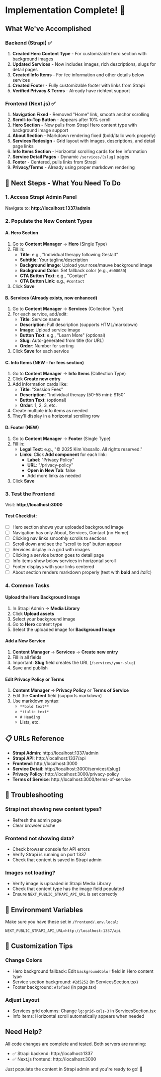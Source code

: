 # Implementation Complete! 🎉

## What We've Accomplished

### Backend (Strapi) ✅

1. **Created Hero Content Type** - For customizable hero section with background images
2. **Updated Services** - Now includes images, rich descriptions, slugs for detail pages
3. **Created Info Items** - For fee information and other details below services
4. **Created Footer** - Fully customizable footer with links from Strapi
5. **Verified Privacy & Terms** - Already have richtext support

### Frontend (Next.js) ✅

1. **Navigation Fixed** - Removed "Home" link, smooth anchor scrolling
2. **Scroll-to-Top Button** - Appears after 10% scroll
3. **Hero Section** - Now pulls from Strapi Hero content type with background image support
4. **About Section** - Markdown rendering fixed (bold/italic work properly)
5. **Services Redesign** - Grid layout with images, descriptions, and detail page links
6. **Info Items Section** - Horizontal scrolling cards for fee information
7. **Service Detail Pages** - Dynamic `/services/[slug]` pages
8. **Footer** - Centered, pulls links from Strapi
9. **Privacy/Terms** - Already using proper markdown rendering

## 🚀 Next Steps - What You Need To Do

### 1. Access Strapi Admin Panel

Navigate to: **http://localhost:1337/admin**

### 2. Populate the New Content Types

#### A. Hero Section

1. Go to **Content Manager** → **Hero** (Single Type)
2. Fill in:
   - **Title**: e.g., "Individual therapy following Gestalt"
   - **Subtitle**: Your tagline/description
   - **Background Image**: Upload your rose/mauve background image
   - **Background Color**: Set fallback color (e.g., `#b08080`)
   - **CTA Button Text**: e.g., "Contact"
   - **CTA Button Link**: e.g., `#contact`
3. Click **Save**

#### B. Services (Already exists, now enhanced)

1. Go to **Content Manager** → **Services** (Collection Type)
2. For each service, add/edit:
   - **Title**: Service name
   - **Description**: Full description (supports HTML/markdown)
   - **Image**: Upload service image
   - **Button Text**: e.g., "Learn More" (optional)
   - **Slug**: Auto-generated from title (for URL)
   - **Order**: Number for sorting
3. Click **Save** for each service

#### C. Info Items (NEW - for fees section)

1. Go to **Content Manager** → **Info Items** (Collection Type)
2. Click **Create new entry**
3. Add information cards like:
   - **Title**: "Session Fees"
   - **Description**: "Individual therapy (50-55 min): $150"
   - **Button Text**: (optional)
   - **Order**: 1, 2, 3, etc.
4. Create multiple info items as needed
5. They'll display in a horizontal scrolling row

#### D. Footer (NEW)

1. Go to **Content Manager** → **Footer** (Single Type)
2. Fill in:
   - **Legal Text**: e.g., "© 2025 Kim Vassallo. All rights reserved."
   - **Links**: Click **Add component** for each link:
     - **Label**: "Privacy Policy"
     - **URL**: "/privacy-policy"
     - **Open in New Tab**: false
     - Add more links as needed
3. Click **Save**

### 3. Test the Frontend

Visit: **http://localhost:3000**

#### Test Checklist:

- [ ] Hero section shows your uploaded background image
- [ ] Navigation has only About, Services, Contact (no Home)
- [ ] Clicking nav links smoothly scrolls to sections
- [ ] Scroll down and see the "scroll to top" button appear
- [ ] Services display in a grid with images
- [ ] Clicking a service button goes to detail page
- [ ] Info items show below services in horizontal scroll
- [ ] Footer displays with your links centered
- [ ] About section renders markdown properly (test with **bold** and _italic_)

### 4. Common Tasks

#### Upload the Hero Background Image

1. In Strapi Admin → **Media Library**
2. Click **Upload assets**
3. Select your background image
4. Go to **Hero** content type
5. Select the uploaded image for **Background Image**

#### Add a New Service

1. **Content Manager** → **Services** → **Create new entry**
2. Fill in all fields
3. Important: **Slug** field creates the URL (`/services/your-slug`)
4. Save and publish

#### Edit Privacy Policy or Terms

1. **Content Manager** → **Privacy Policy** or **Terms of Service**
2. Edit the **Content** field (supports markdown)
3. Use markdown syntax:
   - `**bold text**`
   - `*italic text*`
   - `# Heading`
   - Lists, etc.

## 📋 URLs Reference

- **Strapi Admin**: http://localhost:1337/admin
- **Strapi API**: http://localhost:1337/api
- **Frontend**: http://localhost:3000
- **Service Detail**: http://localhost:3000/services/[slug]
- **Privacy Policy**: http://localhost:3000/privacy-policy
- **Terms of Service**: http://localhost:3000/terms-of-service

## 🐛 Troubleshooting

### Strapi not showing new content types?

- Refresh the admin page
- Clear browser cache

### Frontend not showing data?

- Check browser console for API errors
- Verify Strapi is running on port 1337
- Check that content is saved in Strapi admin

### Images not loading?

- Verify image is uploaded in Strapi Media Library
- Check that content type has the image field populated
- Ensure `NEXT_PUBLIC_STRAPI_API_URL` is set correctly

## 📝 Environment Variables

Make sure you have these set in `/frontend/.env.local`:

```
NEXT_PUBLIC_STRAPI_API_URL=http://localhost:1337/api
```

## 🎨 Customization Tips

### Change Colors

- Hero background fallback: Edit `backgroundColor` field in Hero content type
- Service section background: `#2d5252` (in ServicesSection.tsx)
- Footer background: `#f5f1ed` (in page.tsx)

### Adjust Layout

- Services grid columns: Change `lg:grid-cols-3` in ServicesSection.tsx
- Info items: Horizontal scroll automatically appears when needed

## Need Help?

All code changes are complete and tested. Both servers are running:

- ✅ Strapi backend: http://localhost:1337
- ✅ Next.js frontend: http://localhost:3000

Just populate the content in Strapi admin and you're ready to go! 🚀
